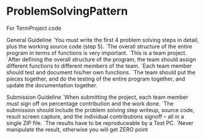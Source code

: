 # ProblemSolvingPattern
For TermProject code 

General Guideline
´You must write the first 4 problem solving steps in detail, plus the working source code (step 5).
´The overall structure of the entire program in terms of functions 
is very important.
´This is a team project.
´After defining the overall structure of the program, the team 
should assign different functions to different members of the 
team.
´Each team member should test and document his/her own 
functions.
´The team should put the pieces together, and do the testing of 
the entire program together, and update the documentation 
together.


Submission Guideline
´When submitting the project, each team member must sign 
off on percentage contribution and the work done.
´The submission should include the problem solving step 
writeup, source code, result screen capture, and the 
individual contributions signoff – all in a single ZIP file. 
´The results have to be reproduceable by a Test PC.
´Never manipulate the result, otherwise you will get ZERO point
